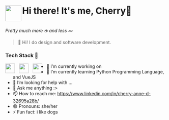 # <img src="assets/gifs/cool_cat.gif" align="left" width="50px"> Hi there! It's me, Cherry👋

<br/>
<em>Pretty much more ☕ and less 💤 </em>


> 👋 Hi! I do design and software development.

### Tech Stack 💪 

<img align="left" width="30px" style="padding-right: 10px;" src="https://cdn.jsdelivr.net/gh/devicons/devicon@latest/icons/laravel/laravel-original.svg"/>
<img align="left" width="30px" style="padding-right: 10px;" src="https://cdn.jsdelivr.net/gh/devicons/devicon@latest/icons/php/php-original.svg"/>
<img align="left" width="30px" style="padding-right: 10px;" src="https://cdn.jsdelivr.net/gh/devicons/devicon/icons/figma/figma-original.svg"/>


- 🔭 I’m currently working on 
- 🌱 I’m currently learning Python Programming Language, and VueJS
- 🤔 I’m looking for help with ...
- 💬 Ask me anything :>
- 📫 How to reach me: https://www.linkedin.com/in/cherry-anne-d-32695a28b/
- 😄 Pronouns: she/her
- ⚡ Fun fact: i like dogs 

